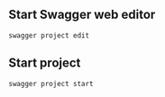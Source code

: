 ## Start Swagger web editor
```
swagger project edit
```

## Start project
```
swagger project start
```
